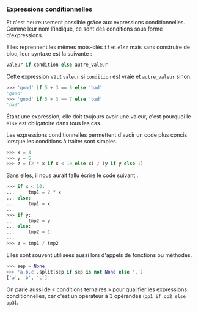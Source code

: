 ### Expressions conditionnelles

Et c'est heureusement possible grâce aux expressions conditionnelles.
Comme leur nom l'indique, ce sont des conditions sous forme d'expressions.

Elles reprennent les mêmes mots-clés `if` et `else` mais sans construire de bloc, leur syntaxe est la suivante :

```python
valeur if condition else autre_valeur
```

Cette expression vaut `valeur` si `condition` est vraie et `autre_valeur` sinon.

```python
>>> 'good' if 5 + 3 == 8 else 'bad'
'good'
>>> 'good' if 5 + 3 == 7 else 'bad'
'bad'
```

Étant une expression, elle doit toujours avoir une valeur, c'est pourquoi le `else` est obligatoire dans tous les cas.

Les expressions conditionnelles permettent d'avoir un code plus concis lorsque les conditions à traiter sont simples.

```python
>>> x = 3
>>> y = 5
>>> z = (2 * x if x < 10 else x) / (y if y else 1)
```

Sans elles, il nous aurait fallu écrire le code suivant :

```python
>>> if x < 10:
...     tmp1 = 2 * x
... else:
...     tmp1 = x
... 
>>> if y:
...     tmp2 = y
... else:
...     tmp2 = 1
... 
>>> z = tmp1 / tmp2
```

Elles sont souvent utilisées aussi lors d'appels de fonctions ou méthodes.

```python
>>> sep = None
>>> 'a,b,c'.split(sep if sep is not None else ',')
['a', 'b', 'c']
```

On parle aussi de « conditions ternaires » pour qualifier les expressions conditionnelles, car c'est un opérateur à 3 opérandes (`op1 if op2 else op3`).

